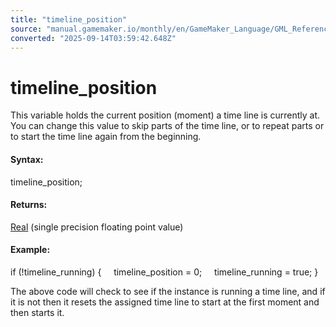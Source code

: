 ```yaml
---
title: "timeline_position"
source: "manual.gamemaker.io/monthly/en/GameMaker_Language/GML_Reference/Asset_Management/Timelines/timeline_position.htm"
converted: "2025-09-14T03:59:42.648Z"
---
```


# timeline\_position

This variable holds the current position (moment) a time line is currently at. You can change this value to skip parts of the time line, or to repeat parts or to start the time line again from the beginning.

#### Syntax:

timeline\_position;

#### Returns:

[Real](../../../../../../../GameMaker_Language/GML_Overview/Data_Types.md) (single precision floating point value)

#### Example:

if (!timeline\_running)
{
    timeline\_position = 0;
    timeline\_running = true;
}

The above code will check to see if the instance is running a time line, and if it is not then it resets the assigned time line to start at the first moment and then starts it.
